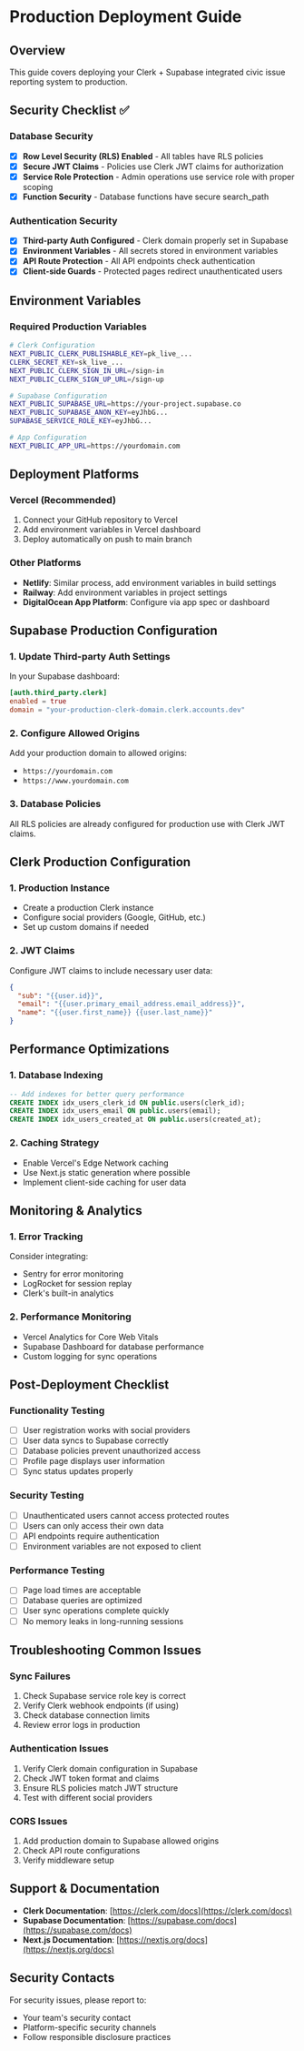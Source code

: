 # Production Deployment Guide

## Overview
This guide covers deploying your Clerk + Supabase integrated civic issue reporting system to production.

## Security Checklist ✅

### Database Security
- [x] **Row Level Security (RLS) Enabled** - All tables have RLS policies
- [x] **Secure JWT Claims** - Policies use Clerk JWT claims for authorization
- [x] **Service Role Protection** - Admin operations use service role with proper scoping
- [x] **Function Security** - Database functions have secure search_path

### Authentication Security  
- [x] **Third-party Auth Configured** - Clerk domain properly set in Supabase
- [x] **Environment Variables** - All secrets stored in environment variables
- [x] **API Route Protection** - All API endpoints check authentication
- [x] **Client-side Guards** - Protected pages redirect unauthenticated users

## Environment Variables

### Required Production Variables

```bash
# Clerk Configuration
NEXT_PUBLIC_CLERK_PUBLISHABLE_KEY=pk_live_...
CLERK_SECRET_KEY=sk_live_...
NEXT_PUBLIC_CLERK_SIGN_IN_URL=/sign-in
NEXT_PUBLIC_CLERK_SIGN_UP_URL=/sign-up

# Supabase Configuration  
NEXT_PUBLIC_SUPABASE_URL=https://your-project.supabase.co
NEXT_PUBLIC_SUPABASE_ANON_KEY=eyJhbG...
SUPABASE_SERVICE_ROLE_KEY=eyJhbG...

# App Configuration
NEXT_PUBLIC_APP_URL=https://yourdomain.com
```

## Deployment Platforms

### Vercel (Recommended)
1. Connect your GitHub repository to Vercel
2. Add environment variables in Vercel dashboard
3. Deploy automatically on push to main branch

### Other Platforms
- **Netlify**: Similar process, add environment variables in build settings
- **Railway**: Add environment variables in project settings
- **DigitalOcean App Platform**: Configure via app spec or dashboard

## Supabase Production Configuration

### 1. Update Third-party Auth Settings

In your Supabase dashboard:
```toml
[auth.third_party.clerk]
enabled = true  
domain = "your-production-clerk-domain.clerk.accounts.dev"
```

### 2. Configure Allowed Origins
Add your production domain to allowed origins:
- `https://yourdomain.com`
- `https://www.yourdomain.com`

### 3. Database Policies
All RLS policies are already configured for production use with Clerk JWT claims.

## Clerk Production Configuration

### 1. Production Instance
- Create a production Clerk instance
- Configure social providers (Google, GitHub, etc.)
- Set up custom domains if needed

### 2. JWT Claims
Configure JWT claims to include necessary user data:
```json
{
  "sub": "{{user.id}}",
  "email": "{{user.primary_email_address.email_address}}",
  "name": "{{user.first_name}} {{user.last_name}}"
}
```

## Performance Optimizations

### 1. Database Indexing
```sql
-- Add indexes for better query performance
CREATE INDEX idx_users_clerk_id ON public.users(clerk_id);
CREATE INDEX idx_users_email ON public.users(email);
CREATE INDEX idx_users_created_at ON public.users(created_at);
```

### 2. Caching Strategy
- Enable Vercel's Edge Network caching
- Use Next.js static generation where possible
- Implement client-side caching for user data

## Monitoring & Analytics

### 1. Error Tracking
Consider integrating:
- Sentry for error monitoring
- LogRocket for session replay
- Clerk's built-in analytics

### 2. Performance Monitoring
- Vercel Analytics for Core Web Vitals
- Supabase Dashboard for database performance
- Custom logging for sync operations

## Post-Deployment Checklist

### Functionality Testing
- [ ] User registration works with social providers
- [ ] User data syncs to Supabase correctly
- [ ] Database policies prevent unauthorized access
- [ ] Profile page displays user information
- [ ] Sync status updates properly

### Security Testing
- [ ] Unauthenticated users cannot access protected routes
- [ ] Users can only access their own data
- [ ] API endpoints require authentication
- [ ] Environment variables are not exposed to client

### Performance Testing
- [ ] Page load times are acceptable
- [ ] Database queries are optimized
- [ ] User sync operations complete quickly
- [ ] No memory leaks in long-running sessions

## Troubleshooting Common Issues

### Sync Failures
1. Check Supabase service role key is correct
2. Verify Clerk webhook endpoints (if using)
3. Check database connection limits
4. Review error logs in production

### Authentication Issues  
1. Verify Clerk domain configuration in Supabase
2. Check JWT token format and claims
3. Ensure RLS policies match JWT structure
4. Test with different social providers

### CORS Issues
1. Add production domain to Supabase allowed origins
2. Check API route configurations
3. Verify middleware setup

## Support & Documentation

- **Clerk Documentation**: [https://clerk.com/docs](https://clerk.com/docs)
- **Supabase Documentation**: [https://supabase.com/docs](https://supabase.com/docs)  
- **Next.js Documentation**: [https://nextjs.org/docs](https://nextjs.org/docs)

## Security Contacts

For security issues, please report to:
- Your team's security contact
- Platform-specific security channels
- Follow responsible disclosure practices
